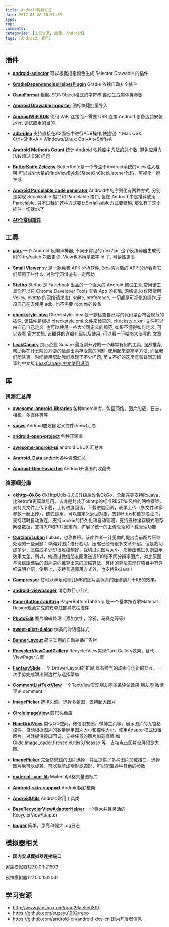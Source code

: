 ```yaml
---
title: Android资料汇总
date: 2017-08-22 16:57:59
type:
top:
comments:
categories: [工具资源, 资源, Android]
tags: [Android, 资料]
---
```



## 插件

- **[android-selector](https://github.com/importre/android-selector-intellij-plugin)**
可以根据指定颜色生成 Selector Drawable 的插件

- **[GradleDependenciesHelperPlugin](https://github.com/siosio/GradleDependenciesHelperPlugin)**
Gradle 依赖自动补全插件

<!--more-->

- **[GsonFormat](https://github.com/zzz40500/GsonFormat)**
根据JSONObject格式的字符串,自动生成实体类参数

- **[Android Drawable Importer](https://github.com/winterDroid/android-drawable-importer-intellij-plugin)**
图标快捷批量导入

- **[AndroidWiFiADB](https://github.com/pedrovgs/AndroidWiFiADB)**
使用 WiFi 连接而不需要 USB 连接 Android 设备达到安装, 运行, 调试应用的目的

- **[adb-idea](https://github.com/pbreault/adb-idea)**
支持直接在AS面板中进行ADB操作,快捷键: * Mac OSX: Ctrl+Shift+A * Windows/Linux: Ctrl+Alt+Shift+A

- **[Android Methods Count](https://plugins.jetbrains.com/plugin/8076-android-methods-count)**
统计 Android 依赖库中方法的总个数, 避免应用方法数超过 65K 问题

- **[ButterKnife Zelezny](https://github.com/avast/android-butterknife-zelezny)**
ButterKnife是一个专注于Android系统的View注入框架,可以减少大量的findViewById以及setOnClickListener代码，可视化一键生成

- **[Android Parcelable code generator](https://github.com/mcharmas/android-parcelable-intellij-plugin)**
Android中的序列化有两种方式, 分别是实现 Serializable 接口和 Parcelable 接口, 但在 Android 中是推荐使用 Parcelable, 只不过我们这种方式要比Serializable方式要繁琐, 那么有了这个插件一切就ok了

- **[40个常用插件](https://ydmmocoo.github.io/2016/06/28/Android-Studio%E6%8F%92%E4%BB%B6%E6%95%B4%E7%90%86/)**

## 工具

- **[jadx](https://github.com/skylot/jadx)**
一个 Android 反编译神器, 不同于常见的 dex2jar, 这个反编译器生成代码的 try/catch 次数更少, View也不再是数字 id 了, 可读性更高

- **[Smali Viewer](http://blog.avlyun.com/show/%E3%80%8Asv%E7%94%A8%E6%88%B7%E6%8C%87%E5%8D%97%E3%80%8B/)**
sv 是一款免费 APK 分析软件, 对你感兴趣的 APP 分析看看它们都用了些什么, 对你学习借鉴有一定帮助

- **[Stetho](http://facebook.github.io/stetho/)**
Stetho 是 Facebook 出品的一个强大的 Android 调试工具,使用该工具你可以在 Chrome Developer Tools 查看 App 的布局, 网络请求(仅限使用 Volley, okhttp 的网络请求库), sqlite, preference, 一切都是可视化的操作,无须自己在去使用 adb, 也不需要 root 你的设备

- **[checkstyle-idea](https://github.com/jshiell/checkstyle-idea)**
Checkstyle-idea 是一款检查自己写的代码是否符合规范的插件, 该插件是根据 checkstyle.xml 文件来检查的, checkstyle.xml 文件可以由自己自己定义, 也可以使用一些大公司定义的规范, 如果不懂得如何定义, 可以查看 [官方文档](http://checkstyle.sourceforge.net/checks.html), 该插件的详细介绍以及使用, 可以看一下咕咚大侠写的 [文章](http://gudong.name/2016/04/07/checkstyle.html)

- **[LeakCanary](https://github.com/square/leakcanary)**
良心企业 Square 最近刚开源的一个非常有用的工具, 强烈推荐, 帮助你在开发阶段方便的检测出内存泄露的问题, 使用起来更简单方便, 而且我们团队第一时间使用帮助我们发现了不少问题, 英文不好的这里有雷锋同志翻译的中文版 [LeakCanary 中文使用说明](https://www.liaohuqiu.net/cn/posts/leak-canary-read-me/)

## 库

### 资源汇总库

- **[awesome-android-libraries](https://github.com/wasabeef/awesome-android-libraries)**
各种android库，包括网络，图片加载，日志，相机，多媒体等等

- **[views](https://github.com/madongqiang2201/views)**
Android酷炫自定义控件(View)汇总

- **[android-open-project](https://github.com/Trinea/android-open-project)**
各种开源库

- **[awesome-android-ui](https://github.com/wasabeef/awesome-android-ui)**
android UI/UX 汇总库

- **[Android_Data](https://github.com/Freelander/Android_Data)**
android各种资源汇总

- **[Android-Dev-Favorites](https://github.com/ruijun/Android-Dev-Favorites)**
Android开发者的收藏夹

### 资源细分库

- **[okhttp-OkGo](https://github.com/jeasonlzy/okhttp-OkGo)**
OkHttpUtils-2.0.0升级后改名OkGo，全新完美支持RxJava，比Retrofit更简单易用。该库是封装了okhttp的标准RESTful风格的网络框架，支持大文件上传下载，上传进度回调，下载进度回调，表单上传（多文件和多参数一起上传），链式调用，可以自定义返回对象，支持Https和自签名证书，支持超时自动重连，支持cookie的持久化和自动管理，支持五种缓存模式缓存网络数据，支持301和302重定向，扩展了统一的上传管理和下载管理功能

- **[Curzibn/Luban](https://github.com/Curzibn/Luban)**
Luban，也称鲁班。该库作者一针见血的提出当前图片压缩处理的一些问题：单纯对图片进行裁切，压缩已经有很多文章介绍。但是裁切成多少，压缩成多少却很难控制好，裁切过头图片太小，质量压缩过头则显示效果太差。所以，他通过微信朋友圈发送近100张不同分辨率图片，对比原图与微信压缩后的图片逆向推算出来的压缩算法，具体的算法实现在项目中有详细说明介绍。使用上，支持普通调用方式外，也支持RxJava！

- **[Compressor](https://github.com/zetbaitsu/Compressor)**
它可以满足动则几MB的图片高保真的压缩到几十KB的效果。

- **[android-viewbadger](https://github.com/jgilfelt/android-viewbadger)**
消息数目小红点

- **[PagerBottomTabStrip](https://github.com/tyzlmjj/PagerBottomTabStrip)**
PagerBottomTabStrip 是一个基本按谷歌Material Design规范完成的安卓底部导航栏控件

- **[PhotoEdit](https://github.com/jarlen/PhotoEdit)**
图片编辑处理（添加文字，涂鸦，马赛克等等）

- **[sweet-alert-dialog](https://github.com/pedant/sweet-alert-dialog)**
优美的对话框样式

- **[BannerLayout](https://github.com/dongjunkun/BannerLayout)**
简洁实用的自动轮播广告栏

- **[RecyclerViewCardGallery](https://github.com/huazhiyuan2008/RecyclerViewCardGallery)**
RecyclerView实现Card Gallery效果，替代ViewPager方案

- **[FantasySlide](https://github.com/mzule/FantasySlide)**
一个 DrawerLayout的扩展,具有帅气的动画与创新的交互。一次手势完成滑出侧边栏与选择菜单

- **[CommentListTextView](https://github.com/hnsugar/CommentListTextView)**
一个TextView实现朋友圈多条评论效果 朋友圈 微博 评论 comment

- **[ImagePicker](https://github.com/martin90s/ImagePicker)**
选择头像，选择多张图，支持超大图片

- **[CircleImageView](https://github.com/hdodenhof/CircleImageView)**
圆形头像库

- **[NineGridView](https://github.com/jeasonlzy/NineGridView)**
类似QQ空间，微信朋友圈，微博主页等，展示图片的九宫格控件，自动根据图片的数量确定图片大小和控件大小，使用Adapter模式设置图片，对外提供接口回调，支持任意的图片加载框架,如 Glide,ImageLoader,Fresco,xUtils3,Picasso 等，支持点击图片全屏预览大图。

- **[ImagePicker](https://github.com/jeasonlzy/ImagePicker)**
完全仿微信的图片选择，并且提供了多种图片加载接口，选择图片后可以旋转，可以裁剪成矩形或圆形，可以配置各种其他的参数

- **[material-icon-lib](https://github.com/code-mc/material-icon-lib)**
Material风格矢量图标库

- **[Android-skin-support](https://github.com/ximsfei/Android-skin-support)**
Android换肤框架

- **[AndroidUtils](https://github.com/WuXiaolong/AndroidUtils)**
Android常用工具类

- **[BaseRecyclerViewAdapterHelper](https://github.com/CymChad/BaseRecyclerViewAdapterHelper)**
一个强大并且灵活的RecyclerViewAdapter

- **[logger](https://github.com/orhanobut/logger)**
简单，漂亮和强大Log日志

## 模拟器相关

- **国内安卓模拟器连接端口**

逍遥模拟器127.0.0.1:21503

夜神模拟器127.0.0.1:62001


## 学习资源

- <http://www.jianshu.com/p/5d26ae5e03f9>
- <https://github.com/suzeyu1992/repo>
- <https://github.com/android-cn/android-dev-cn> 国内开发者信息
